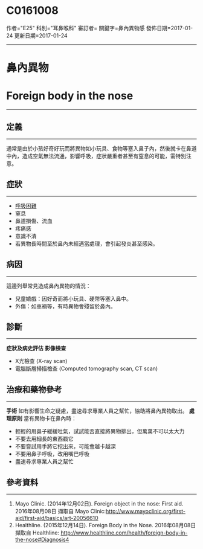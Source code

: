 # C0161008
作者="E25"
科別="耳鼻喉科"
審訂者=
關鍵字=鼻內異物感
發佈日期=2017-01-24
更新日期=2017-01-24

----------
# 鼻內異物
# Foreign body in the nose
----------
## 定義
----------

通常是由於小孩好奇好玩而將異物如小玩具、食物等塞入鼻子內，然後就卡在鼻道中內，造成空氣無法流通，影響呼吸，症狀嚴重者甚至有窒息的可能，需特別注意。

## 症狀
----------
- [呼吸困難](C0013404)
- 窒息
- 鼻道損傷、流血
- 疼痛感
- 意識不清
- 若異物長時間至於鼻內未經適當處理，會引起發炎甚至感染。
## 病因
----------

這邊列舉常見造成鼻內異物的情況：

- 兒童嬉戲：因好奇而將小玩具、硬幣等塞入鼻中。
- 外傷：如車禍等，有時異物會殘留於鼻內。
## 診斷
----------

**症狀及病史評估**
**影像檢查**

- X光檢查 (X-ray scan)
- 電腦斷層掃描檢查 (Computed tomography scan, CT scan)
## 治療和藥物參考
----------

**手術**
如有影響生命之疑慮，盡速尋求專業人員之幫忙，協助將鼻內異物取出。
**處理原則**
當有異物卡在鼻內時：

- 輕輕的用鼻子緩緩吐氣，試試能否直接將異物排出，但萬萬不可以太大力
- 不要去用細長的東西戳它
- 不要嘗試用手將它挖出來，可能會越卡越深
- 不要用鼻子呼吸，改用嘴巴呼吸
- 盡速尋求專業人員之幫忙
## 參考資料
----------
1. Mayo Clinic. (2014年12月02日). Foreign object in the nose: First aid. 2016年08月08日 擷取自 Mayo Clinic:http://www.mayoclinic.org/first-aid/first-aid/basics/art-20056610
2. Healthline. (2015年12月14日). Foreign Body in the Nose. 2016年08月08日 擷取自 Healthline: http://www.healthline.com/health/foreign-body-in-the-nose#Diagnosis4

